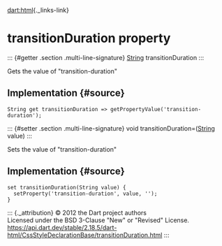 [dart:html](../../dart-html/dart-html-library){._links-link}

transitionDuration property
===========================

::: {#getter .section .multi-line-signature}
[String](../../dart-core/string-class) transitionDuration
:::

Gets the value of \"transition-duration\"

Implementation {#source}
--------------

``` {.language-dart data-language="dart"}
String get transitionDuration => getPropertyValue('transition-duration');
```

::: {#setter .section .multi-line-signature}
void transitionDuration=([String](../../dart-core/string-class) value)
:::

Sets the value of \"transition-duration\"

Implementation {#source}
--------------

``` {.language-dart data-language="dart"}
set transitionDuration(String value) {
  setProperty('transition-duration', value, '');
}
```

::: {._attribution}
© 2012 the Dart project authors\
Licensed under the BSD 3-Clause \"New\" or \"Revised\" License.\
<https://api.dart.dev/stable/2.18.5/dart-html/CssStyleDeclarationBase/transitionDuration.html>
:::
